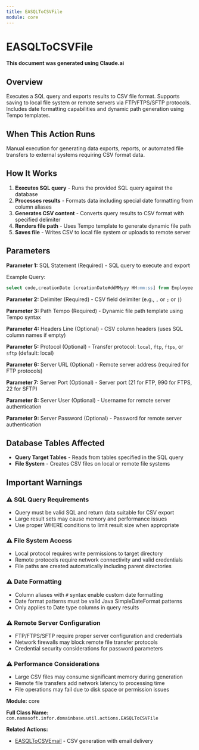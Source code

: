 ```yaml
---
title: EASQLToCSVFile
module: core
---
```



<div class='entity-flows'>

# EASQLToCSVFile

**This document was generated using Claude.ai**

## Overview

Executes a SQL query and exports results to CSV file format. Supports saving to local file system or remote servers via FTP/FTPS/SFTP protocols. Includes date formatting capabilities and dynamic path generation using Tempo templates.

## When This Action Runs

Manual execution for generating data exports, reports, or automated file transfers to external systems requiring CSV format data.

## How It Works

1. **Executes SQL query** - Runs the provided SQL query against the database
2. **Processes results** - Formats data including special date formatting from column aliases
3. **Generates CSV content** - Converts query results to CSV format with specified delimiter
4. **Renders file path** - Uses Tempo template to generate dynamic file path
5. **Saves file** - Writes CSV to local file system or uploads to remote server

## Parameters

**Parameter 1:** SQL Statement (Required) - SQL query to execute and export

Example Query:
```sql
select code,creationDate [creationDate#ddMMyyy HH:mm:ss] from Employee
```

**Parameter 2:** Delimiter (Required) - CSV field delimiter (e.g., `,` or `;` or `|`)

**Parameter 3:** Path Tempo (Required) - Dynamic file path template using Tempo syntax

**Parameter 4:** Headers Line (Optional) - CSV column headers (uses SQL column names if empty)

**Parameter 5:** Protocol (Optional) - Transfer protocol: `local`, `ftp`, `ftps`, or `sftp` (default: local)

**Parameter 6:** Server URL (Optional) - Remote server address (required for FTP protocols)

**Parameter 7:** Server Port (Optional) - Server port (21 for FTP, 990 for FTPS, 22 for SFTP)

**Parameter 8:** Server User (Optional) - Username for remote server authentication

**Parameter 9:** Server Password (Optional) - Password for remote server authentication

## Database Tables Affected

- **Query Target Tables** - Reads from tables specified in the SQL query
- **File System** - Creates CSV files on local or remote file systems

## Important Warnings

### ⚠️ SQL Query Requirements
- Query must be valid SQL and return data suitable for CSV export
- Large result sets may cause memory and performance issues
- Use proper WHERE conditions to limit result size when appropriate

### ⚠️ File System Access
- Local protocol requires write permissions to target directory
- Remote protocols require network connectivity and valid credentials
- File paths are created automatically including parent directories

### ⚠️ Date Formatting
- Column aliases with `#` syntax enable custom date formatting
- Date format patterns must be valid Java SimpleDateFormat patterns
- Only applies to Date type columns in query results

### ⚠️ Remote Server Configuration
- FTP/FTPS/SFTP require proper server configuration and credentials
- Network firewalls may block remote file transfer protocols
- Credential security considerations for password parameters

### ⚠️ Performance Considerations
- Large CSV files may consume significant memory during generation
- Remote file transfers add network latency to processing time
- File operations may fail due to disk space or permission issues

**Module:** core

**Full Class Name:** `com.namasoft.infor.domainbase.util.actions.EASQLToCSVFile`

**Related Actions:**
- [EASQLToCSVEmail](EASQLToCSVEmail.md) - CSV generation with email delivery


</div>